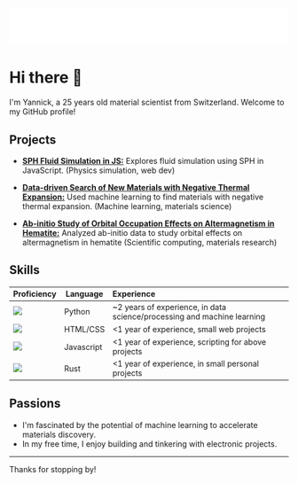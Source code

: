 <h1 align="center">
  <img src="https://raw.githubusercontent.com/krispy-kenay/krispy-kenay/master/title.svg" alt="Yannick G." />
</h1>

# Hi there 👋

I'm Yannick, a 25 years old material scientist from Switzerland.
Welcome to my GitHub profile!

## Projects

* [**SPH Fluid Simulation in JS:**](https://krispy-kenay.github.io/particle-hydrodynamics/)  Explores fluid simulation using SPH in JavaScript. (Physics simulation, web dev)

* [**Data-driven Search of New Materials with Negative Thermal Expansion:**](https://github.com/krispy-kenay/DdSoNMwNTE)  Used machine learning to find materials with negative thermal expansion. (Machine learning, materials science)

* [**Ab-initio Study of Orbital Occupation Effects on Altermagnetism in Hematite:**](https://github.com/krispy-kenay/vasp-analyzer) Analyzed ab-initio data to study orbital effects on altermagnetism in hematite (Scientific computing, materials research)

## Skills

| Proficiency | Language | Experience |
| ------------- | ------------- | :------------- | 
| ![](https://geps.dev/progress/70) | Python | ~2 years of experience, in data science/processing and machine learning |
| ![](https://geps.dev/progress/60) | HTML/CSS | <1 year of experience, small web projects |
| ![](https://geps.dev/progress/50) | Javascript | <1 year of experience, scripting for above projects |
| ![](https://geps.dev/progress/30) | Rust | <1 year of experience, in small personal projects |

## Passions

* I'm fascinated by the potential of machine learning to accelerate materials discovery.
* In my free time, I enjoy building and tinkering with electronic projects.

<hr>


<!--
<div class="skills">
  <span>React</span>
  <div class="bar">
    <div class="fill" style="width: 80%;"></div>
  </div>
</div>
[![React](https://img.shields.io/badge/Python-60%25-blue)](https://reactjs.org/)


## Interests

- Interest 1
- Interest 2
- Interest 3
-->

Thanks for stopping by! 
